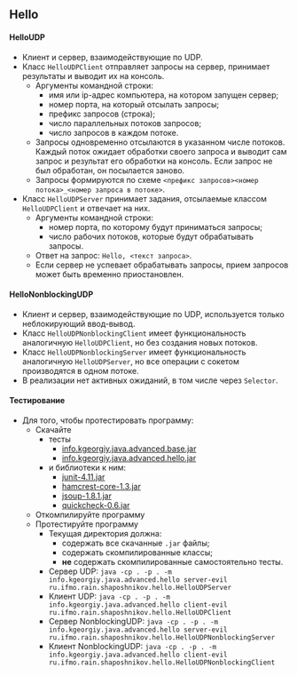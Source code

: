 ## Hello

#### HelloUDP
* Клиент и сервер, взаимодействующие по UDP.
* Класс `HelloUDPClient` отправляет запросы на сервер, принимает результаты и выводит их на консоль.
    * Аргументы командной строки:
        * имя или ip-адрес компьютера, на котором запущен сервер;
        * номер порта, на который отсылать запросы;
        * префикс запросов (строка);
        * число параллельных потоков запросов;
        * число запросов в каждом потоке.
    * Запросы одновременно отсылаются в указанном числе потоков. Каждый поток ожидает обработки своего запроса и выводит сам запрос и результат его обработки на консоль. Если запрос не был обработан, он посылается заново.
    * Запросы формируются по схеме `<префикс запросов><номер потока>_<номер запроса в потоке>`.
* Класс `HelloUDPServer` принимает задания, отсылаемые классом `HelloUDPClient` и отвечает на них.
    * Аргументы командной строки:
        * номер порта, по которому будут приниматься запросы;
        * число рабочих потоков, которые будут обрабатывать запросы.
    * Ответ на запрос: `Hello, <текст запроса>`.
    * Если сервер не успевает обрабатывать запросы, прием запросов может быть временно приостановлен.

#### HelloNonblockingUDP

* Клиент и сервер, взаимодействующие по UDP, используется только неблокирующий ввод-вывод.
* Класс `HelloUDPNonblockingClient` имеет функциональность аналогичную `HelloUDPClient`, но без создания новых потоков.
* Класс `HelloUDPNonblockingServer` имеет функциональность аналогичную `HelloUDPServer`, но все операции с сокетом производятся в одном потоке.
* В реализации нет активных ожиданий, в том числе через `Selector`.

#### Тестирование
* Для того, чтобы протестировать программу:
   * Скачайте
      * тесты
          * [info.kgeorgiy.java.advanced.base.jar](artifacts/info.kgeorgiy.java.advanced.base.jar)
          * [info.kgeorgiy.java.advanced.hello.jar](artifacts/info.kgeorgiy.java.advanced.hello.jar)
      * и библиотеки к ним:
          * [junit-4.11.jar](lib/junit-4.11.jar)
          * [hamcrest-core-1.3.jar](lib/hamcrest-core-1.3.jar)
          * [jsoup-1.8.1.jar](lib/jsoup-1.8.1.jar)
          * [quickcheck-0.6.jar](lib/quickcheck-0.6.jar)
   * Откомпилируйте программу
   * Протестируйте программу
      * Текущая директория должна:
         * содержать все скачанные `.jar` файлы;
         * содержать скомпилированные классы;
         * __не__ содержать скомпилированные самостоятельно тесты.
      * Сервер UDP: ```java -cp . -p . -m info.kgeorgiy.java.advanced.hello server-evil ru.ifmo.rain.shaposhnikov.hello.HelloUDPServer```
      * Клиент UDP: ```java -cp . -p . -m info.kgeorgiy.java.advanced.hello client-evil ru.ifmo.rain.shaposhnikov.hello.HelloUDPClient```
      * Cервер NonblockingUDP: ```java -cp . -p . -m info.kgeorgiy.java.advanced.hello server-evil ru.ifmo.rain.shaposhnikov.hello.HelloUDPNonblockingServer```
      * Клиент NonblockingUDP: ```java -cp . -p . -m info.kgeorgiy.java.advanced.hello client-evil ru.ifmo.rain.shaposhnikov.hello.HelloUDPNonblockingClient```